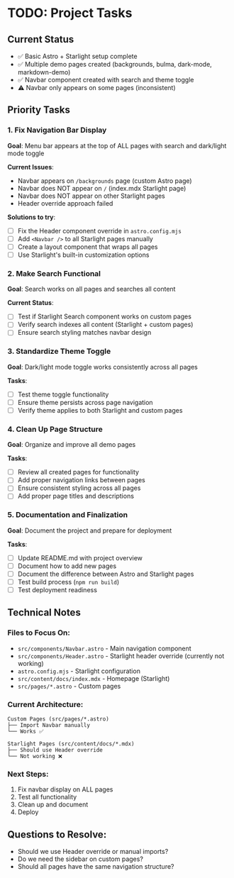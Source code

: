 # TODO: Project Tasks

## Current Status
- ✅ Basic Astro + Starlight setup complete
- ✅ Multiple demo pages created (backgrounds, bulma, dark-mode, markdown-demo)
- ✅ Navbar component created with search and theme toggle
- ⚠️ Navbar only appears on some pages (inconsistent)

## Priority Tasks

### 1. Fix Navigation Bar Display
**Goal**: Menu bar appears at the top of ALL pages with search and dark/light mode toggle

**Current Issues**:
- Navbar appears on `/backgrounds` page (custom Astro page)
- Navbar does NOT appear on `/` (index.mdx Starlight page)
- Navbar does NOT appear on other Starlight pages
- Header override approach failed

**Solutions to try**:
- [ ] Fix the Header component override in `astro.config.mjs`
- [ ] Add `<Navbar />` to all Starlight pages manually
- [ ] Create a layout component that wraps all pages
- [ ] Use Starlight's built-in customization options

### 2. Make Search Functional
**Goal**: Search works on all pages and searches all content

**Current Status**:
- [ ] Test if Starlight Search component works on custom pages
- [ ] Verify search indexes all content (Starlight + custom pages)
- [ ] Ensure search styling matches navbar design

### 3. Standardize Theme Toggle
**Goal**: Dark/light mode toggle works consistently across all pages

**Tasks**:
- [ ] Test theme toggle functionality
- [ ] Ensure theme persists across page navigation
- [ ] Verify theme applies to both Starlight and custom pages

### 4. Clean Up Page Structure
**Goal**: Organize and improve all demo pages

**Tasks**:
- [ ] Review all created pages for functionality
- [ ] Add proper navigation links between pages
- [ ] Ensure consistent styling across all pages
- [ ] Add proper page titles and descriptions

### 5. Documentation and Finalization
**Goal**: Document the project and prepare for deployment

**Tasks**:
- [ ] Update README.md with project overview
- [ ] Document how to add new pages
- [ ] Document the difference between Astro and Starlight pages
- [ ] Test build process (`npm run build`)
- [ ] Test deployment readiness

## Technical Notes

### Files to Focus On:
- `src/components/Navbar.astro` - Main navigation component
- `src/components/Header.astro` - Starlight header override (currently not working)
- `astro.config.mjs` - Starlight configuration
- `src/content/docs/index.mdx` - Homepage (Starlight)
- `src/pages/*.astro` - Custom pages

### Current Architecture:
```
Custom Pages (src/pages/*.astro)
├── Import Navbar manually
└── Works ✅

Starlight Pages (src/content/docs/*.mdx)
├── Should use Header override
└── Not working ❌
```

### Next Steps:
1. Fix navbar display on ALL pages
2. Test all functionality
3. Clean up and document
4. Deploy

## Questions to Resolve:
- Should we use Header override or manual imports?
- Do we need the sidebar on custom pages?
- Should all pages have the same navigation structure?

